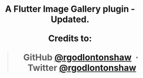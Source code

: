 <h1 align="center">
  A Flutter Image Gallery plugin - Updated.
  <br>

Credits to:
  
> GitHub [@rgodlontonshaw](https://github.com/rgodlontonshaw) &nbsp;&middot;&nbsp;
> Twitter [@rgodlontonshaw](https://twitter.com/rgodlontonshaw)
